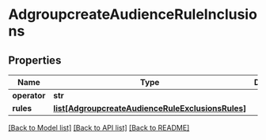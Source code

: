 # AdgroupcreateAudienceRuleInclusions

## Properties
Name | Type | Description | Notes
------------ | ------------- | ------------- | -------------
**operator** | **str** |  | [optional] 
**rules** | [**list[AdgroupcreateAudienceRuleExclusionsRules]**](AdgroupcreateAudienceRuleExclusionsRules.md) |  | [optional] 

[[Back to Model list]](../README.md#documentation-for-models) [[Back to API list]](../README.md#documentation-for-api-endpoints) [[Back to README]](../README.md)

